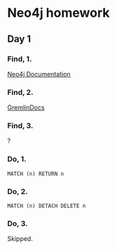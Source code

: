 # Neo4j homework

## Day 1

### Find, 1.

[Neo4j Documentation](https://neo4j.com/docs/)

### Find, 2.

[GremlinDocs](http://gremlindocs.spmallette.documentup.com/)

### Find, 3.

?

### Do, 1.

```
MATCH (n) RETURN n
```

### Do, 2.

```
MATCH (n) DETACH DELETE n
```

### Do, 3.

Skipped.
